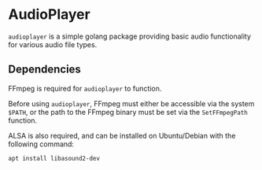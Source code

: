 # AudioPlayer

`audioplayer` is a simple golang package providing basic audio functionality for various audio file types.

## Dependencies

FFmpeg is required for `audioplayer` to function.

Before using `audioplayer`, FFmpeg must either be accessible via the system `$PATH`, or the path to the FFmpeg binary must be set via the `SetFFmpegPath` function.

ALSA is also required, and can be installed on Ubuntu/Debian with the following command:

```sh
apt install libasound2-dev
```
